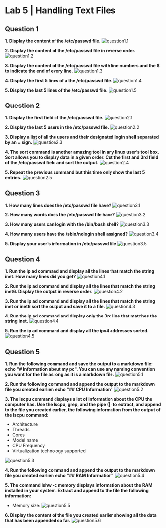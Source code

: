 # Lab 5 | Handling Text Files

## Question 1

**1. Display the content of the /etc/passwd file.**
![question1.1](images/question1.1.png)

**2. Display the content of the /etc/passwd file in reverse order.**
![question1.2](images/question1.2.png)

**3. Display the content of the /etc/passwd file with line numbers and the $ to indicate the end of every line.**
![question1.3](images/question1.3.png)

**4. Display the first 5 lines of a the /etc/passwd file.**
![question1.4](images/question1.4.png)

**5. Display the last 5 lines of the /etc/passwd file.**
![question1.5](images/question1.5.png)

## Question 2

**1. Display the first field of the /etc/passwd file.**
![question2.1](images/question2.1.png)

**2. Display the last 5 users in the /etc/passwd file.**
![question2.2](images/question2.2.png)

**3. Display a list of all the users and their designated login shell separated by an = sign.**
![question2.3](images/question2.3.png)

**4. The sort command is another amazing tool in any linux user’s tool box. Sort allows you to display data in a given order. Cut the first and 3rd field of the /etc/passwd field and sort the output.**
![question2.4](images/question2.4.png)

**5. Repeat the previous command but this time only show the last 5 entries.**
![question2.5](images/question2.5.png)

## Question 3

**1. How many lines does the /etc/passwd file have?**
![question3.1](images/question3.1.png)

**2. How many words does the /etc/passwd file have?**
![question3.2](images/question3.2.png)

**3. How many users can login with the /bin/bash shell?**
![question3.3](images/question3.3.png)

**4. How many users have the /sbin/nologin shell assigned?**
![question3.4](images/question3.4.png)

**5. Display your user’s information in /etc/passwd file**
![question3.5](images/question3.5.png)

## Question 4

**1. Run the ip ad command and display all the lines that match the string inet. How many lines did you get?**
![question4.1](images/question4.1.png)

**2. Run the ip ad command and display all the lines that match the string inet6. Display the output in reverse order.**
![question4.2](images/question4.2.png)

**3. Run the ip ad command and display all the lines that match the string inet or inet6 sort the output and save it to a file.**
![question4.3](images/question4.3.png)

**4. Run the ip ad command and display only the 3rd line that matches the string inet.**
![question4.4](images/question4.4.png)

**5. Run the ip ad command and display all the ipv4 addresses sorted.**
![question4.5](images/question4.5.png)


## Question 5

**1. Run the following command and save the output to a markdown file: echo "# Information about my pc". You can use any naming convention you want for the file as long as it is a markdown file.**
![question5.1](images/question5.1.png)

**2. Run the following command and append the output to the markdown file you created earlier: echo "## CPU Information"**
![question5.2](images/question5.2.png)

**3. The lscpu command displays a lot of information about the CPU the computer has. Use the lscpu, grep, and the pipe (|) to** **extract, and append to the file you created earlier, the following information from the output of the lscpu command:**
- Architecture
- Threads
- Cores
- Model name
- CPU Frequency
- Virtualization technology supported

![question5.3](images/question5.3.png)

**4. Run the following command and append the output to the markdown file you created earlier: echo "## RAM Information"**
![question5.4](images/question5.4.png)

**5. The command lshw -c memory displays information about the RAM installed in your system. Extract and append to the file the** **following information:**
- Memory size:
![question5.5](images/question5.5.png)

**6. Display the content of the file you created earlier showing all the data that has been appended so far.**
![question5.6](images/question5.6.png)



